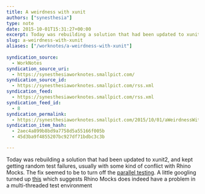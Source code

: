 ```yaml
---
title: A weirdness with xunit
authors: ["synesthesia"]
type: note
date: 2015-10-01T15:31:27+00:00
excerpt: Today was rebuilding a solution that had been updated to xunit2, and kept getting random test failures, usually with some kind of conflict with Rhino Mocks. The fix seemed to be to turn off the parallel testing.
slug: a-weirdness-with-xunit 
aliases: ["/worknotes/a-weirdness-with-xunit"]
        
syndication_source:
  - WorkNotes
syndication_source_uri:
  - https://synesthesiaworknotes.smallpict.com/
syndication_source_id:
  - https://synesthesiaworknotes.smallpict.com/rss.xml
syndication_feed:
  - https://synesthesiaworknotes.smallpict.com/rss.xml
syndication_feed_id:
  - 8
syndication_permalink:
  - https://synesthesiaworknotes.smallpict.com/2015/10/01/aWeirdnessWithXunit.html
syndication_item_hash:
  - 2aec4a899b8bd9a7758d5a55166f005b
  - 45d3ba9f4855207bc927df71bdbc3c3b

---
```

Today was rebuilding a solution that had been updated to xunit2, and kept getting random test failures, usually with some kind of conflict with Rhino Mocks. The fix seemed to be to turn off the [parallel testing][1]. A little googling turned up [this][1] which suggests Rhino Mocks does indeed have a problem in a multi-threaded test environment

 [1]: https://xunit.github.io/docs/running-tests-in-parallel.html
